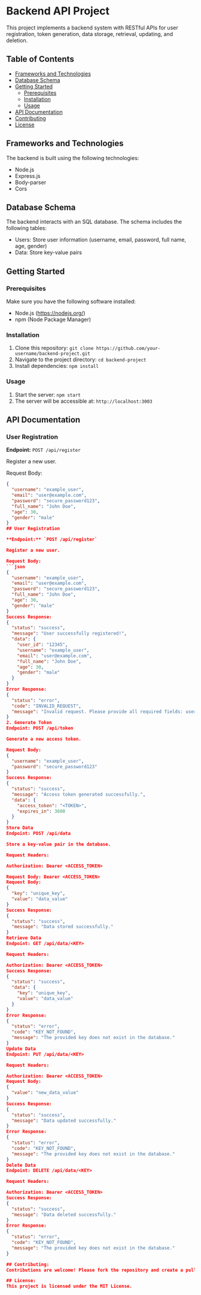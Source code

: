 # Backend API Project

This project implements a backend system with RESTful APIs for user registration, token generation, data storage, retrieval, updating, and deletion.

## Table of Contents

- [Frameworks and Technologies](#frameworks-and-technologies)
- [Database Schema](#database-schema)
- [Getting Started](#getting-started)
  - [Prerequisites](#prerequisites)
  - [Installation](#installation)
  - [Usage](#usage)
- [API Documentation](#api-documentation)
- [Contributing](#contributing)
- [License](#license)

## Frameworks and Technologies

The backend is built using the following technologies:

- Node.js
- Express.js
- Body-parser
- Cors

## Database Schema

The backend interacts with an SQL database. The schema includes the following tables:

- Users: Store user information (username, email, password, full name, age, gender)
- Data: Store key-value pairs

## Getting Started

### Prerequisites

Make sure you have the following software installed:

- Node.js (https://nodejs.org/)
- npm (Node Package Manager)

### Installation

1. Clone this repository: `git clone https://github.com/your-username/backend-project.git`
2. Navigate to the project directory: `cd backend-project`
3. Install dependencies: `npm install`

### Usage

1. Start the server: `npm start`
2. The server will be accessible at: `http://localhost:3003`

## API Documentation

### User Registration

**Endpoint:** `POST /api/register`

Register a new user.

Request Body:
```json
{
  "username": "example_user",
  "email": "user@example.com",
  "password": "secure_password123",
  "full_name": "John Doe",
  "age": 30,
  "gender": "male"
}
## User Registration

**Endpoint:** `POST /api/register`

Register a new user.

Request Body:
```json
{
  "username": "example_user",
  "email": "user@example.com",
  "password": "secure_password123",
  "full_name": "John Doe",
  "age": 30,
  "gender": "male"
}
Success Response:
{
  "status": "success",
  "message": "User successfully registered!",
  "data": {
    "user_id": "12345",
    "username": "example_user",
    "email": "user@example.com",
    "full_name": "John Doe",
    "age": 30,
    "gender": "male"
  }
}
Error Response: 
{
  "status": "error",
  "code": "INVALID_REQUEST",
  "message": "Invalid request. Please provide all required fields: username, email, password, full_name."
}
2. Generate Token
Endpoint: POST /api/token

Generate a new access token.

Request Body:
{
  "username": "example_user",
  "password": "secure_password123"
}
Success Response: 
{
  "status": "success",
  "message": "Access token generated successfully.",
  "data": {
    "access_token": "<TOKEN>",
    "expires_in": 3600
  }
}
Store Data
Endpoint: POST /api/data

Store a key-value pair in the database.

Request Headers:

Authorization: Bearer <ACCESS_TOKEN>

Request Body: Bearer <ACCESS_TOKEN>
Request Body:
{
  "key": "unique_key",
  "value": "data_value"
}
Success Response: 
{
  "status": "success",
  "message": "Data stored successfully."
}
Retrieve Data
Endpoint: GET /api/data/<KEY>

Request Headers:

Authorization: Bearer <ACCESS_TOKEN>
Success Response:
{
  "status": "success",
  "data": {
    "key": "unique_key",
    "value": "data_value"
  }
}
Error Response: 
{
  "status": "error",
  "code": "KEY_NOT_FOUND",
  "message": "The provided key does not exist in the database."
}
Update Data
Endpoint: PUT /api/data/<KEY>

Request Headers:

Authorization: Bearer <ACCESS_TOKEN>
Request Body:
{
  "value": "new_data_value"
}
Success Response:
{
  "status": "success",
  "message": "Data updated successfully."
}
Error Response:
{
  "status": "error",
  "code": "KEY_NOT_FOUND",
  "message": "The provided key does not exist in the database."
}
Delete Data
Endpoint: DELETE /api/data/<KEY>

Request Headers:

Authorization: Bearer <ACCESS_TOKEN>
Success Response:
{
  "status": "success",
  "message": "Data deleted successfully."
}
Error Response: 
{
  "status": "error",
  "code": "KEY_NOT_FOUND",
  "message": "The provided key does not exist in the database."
}

## Contributing:
Contributions are welcome! Please fork the repository and create a pull request.

## License:
This project is licensed under the MIT License.

